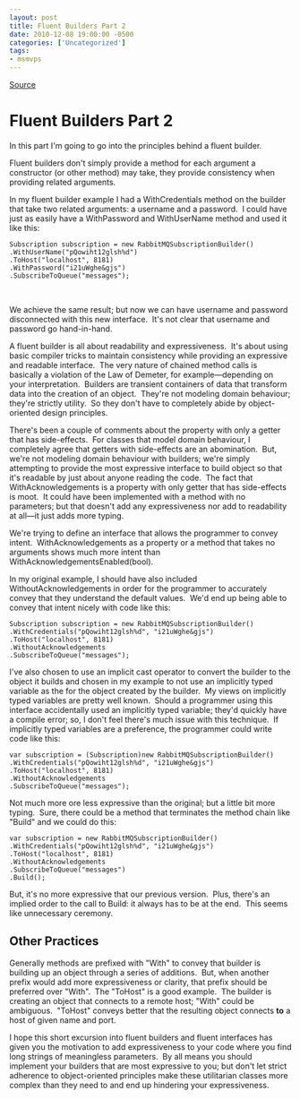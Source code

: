 ```yaml
---
layout: post
title: Fluent Builders Part 2
date: 2010-12-08 19:00:00 -0500
categories: ['Uncategorized']
tags:
- msmvps
---
```

[Source](http://blogs.msmvps.com/peterritchie/2010/12/09/fluent-builders-part-2/ "Permalink to Fluent Builders Part 2")

# Fluent Builders Part 2

In this part I'm going to go into the principles behind a fluent builder.

Fluent builders don't simply provide a method for each argument a constructor (or other method) may take, they provide consistency when providing related arguments.

In my fluent builder example I had a WithCredentials method on the builder that take two related arguments: a username and a password.  I could have just as easily have a WithPassword and WithUserName method and used it like this:
    
    
    Subscription subscription = new RabbitMQSubscriptionBuilder()  
    .WithUserName("pQowiht12glsh%d")  
    .ToHost("localhost", 8181)  
    .WithPassword("i21uWghe&gjs")  
    .SubscribeToQueue("messages");  
    

 

We achieve the same result; but now we can have username and password disconnected with this new interface.  It's not clear that username and password go hand-in-hand.

A fluent builder is all about readability and expressiveness.  It's about using basic compiler tricks to maintain consistency while providing an expressive and readable interface.  The very nature of chained method calls is basically a violation of the Law of Demeter, for example—depending on your interpretation.  Builders are transient containers of data that transform data into the creation of an object.  They're not modeling domain behaviour; they're strictly utility.  So they don't have to completely abide by object-oriented design principles.

There's been a couple of comments about the property with only a getter that has side-effects.  For classes that model domain behaviour, I completely agree that getters with side-effects are an abomination.  But, we're not modeling domain behaviour with builders; we're simply attempting to provide the most expressive interface to build object so that it's readable by just about anyone reading the code.  The fact that WithAcknowledgements is a property with only getter that has side-effects is moot.  It could have been implemented with a method with no parameters; but that doesn't add any expressiveness nor add to readability at all—it just adds more typing.

We're trying to define an interface that allows the programmer to convey intent.  WithAcknowledgements as a property or a method that takes no arguments shows much more intent than WithAcknowledgementsEnabled(bool).

In my original example, I should have also included WithoutAcknowledgements in order for the programmer to accurately convey that they understand the default values.  We'd end up being able to convey that intent nicely with code like this:
    
    
    Subscription subscription = new RabbitMQSubscriptionBuilder()  
    .WithCredentials("pQowiht12glsh%d", "i21uWghe&gjs")  
    .ToHost("localhost", 8181)  
    .WithoutAcknowledgements  
    .SubscribeToQueue("messages");  
    

I've also chosen to use an implicit cast operator to convert the builder to the object it builds and chosen in my example to not use an implicitly typed variable as the for the object created by the builder.  My views on implicitly typed variables are pretty well known.  Should a programmer using this interface accidentally used an implicitly typed variable; they'd quickly have a compile error; so, I don't feel there's much issue with this technique.  If implicitly typed variables are a preference, the programmer could write code like this:
    
    
    var subscription = (Subscription)new RabbitMQSubscriptionBuilder()  
    .WithCredentials("pQowiht12glsh%d", "i21uWghe&gjs")  
    .ToHost("localhost", 8181)  
    .WithoutAcknowledgements  
    .SubscribeToQueue("messages");  
    

Not much more ore less expressive than the original; but a little bit more typing.  Sure, there could be a method that terminates the method chain like "Build" and we could do this:
    
    
    var subscription = new RabbitMQSubscriptionBuilder()  
    .WithCredentials("pQowiht12glsh%d", "i21uWghe&gjs")  
    .ToHost("localhost", 8181)  
    .WithoutAcknowledgements  
    .SubscribeToQueue("messages")  
    .Build();  
    

But, it's no more expressive that our previous version.  Plus, there's an implied order to the call to Build: it always has to be at the end.  This seems like unnecessary ceremony.

## Other Practices

Generally methods are prefixed with "With" to convey that builder is building up an object through a series of additions.  But, when another prefix would add more expressiveness or clarity, that prefix should be preferred over "With".  The "ToHost" is a good example.  The builder is creating an object that connects to a remote host; "With" could be ambiguous.  "ToHost" conveys better that the resulting object connects **to** a host of given name and port.

I hope this short excursion into fluent builders and fluent interfaces has given you the motivation to add expressiveness to your code where you find long strings of meaningless parameters.  By all means you should implement your builders that are most expressive to you; but don't let strict adherence to object-oriented principles make these utilitarian classes more complex than they need to and end up hindering your expressiveness.

